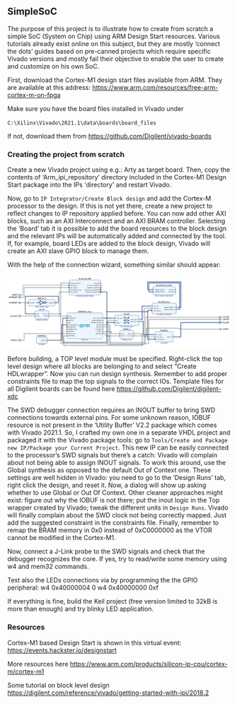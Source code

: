 ## SimpleSoC ##

The purpose of this project is to illustrate how to create from scratch a simple SoC (System on Chip) using ARM Design Start resources. Various tutorials already exist online on this subject, but they are mostly ‘connect the dots’ guides based on pre-canned projects which require specific Vivado versions and mostly fail their objective to enable the user to create and customize on his own SoC.

First, download the Cortex-M1 design start files available from ARM. They are available at this address: https://www.arm.com/resources/free-arm-cortex-m-on-fpga

Make sure you have the board files installed in Vivado under 

`C:\Xilinx\Vivado\2021.1\data\boards\board_files`

If not, download them from https://github.com/Digilent/vivado-boards

### Creating the project from scratch ###
Create a new Vivado project using e.g.: Arty as target board. Then, copy the contents of ‘Arm_ipi_repository’ directory included in the Cortex-M1 Design Start package into the IPs 'directory' and restart Vivado.

Now, go to `IP Integrator/Create Block design` and add the Cortex-M processor to the design. If this is not yet there, create a new project to reflect changes to IP repository applied before.
You can now add other AXI blocks, such as an AXI Interconnect and an AXI BRAM controller. 
Selecting the ‘Board’ tab it is possible to add the board resources to the block design and the relevant IPs will be automatically added and connected by the tool. If, for example, board LEDs are added to the block design, Vivado will create an AXI slave GPIO block to manage them.

With the help of the connection wizard, something similar should appear:

![SimpleSoc Block Diagram](/images/block-diagram.PNG)

Before building, a TOP level module must be specified. Right-click the top level design where all blocks are belonging to and select “Create HDLwrapper”. Now you can run design synthesis.
Remember to add proper constraints file to map the top signals to the correct IOs. Template files for all Digilent boards can be found here https://github.com/Digilent/digilent-xdc

The SWD debugger connection requires an INOUT buffer to bring SWD connections towards external pins. For some unknown reason, IOBUF resource is not present in the ‘Utility Buffer’ V2.2 package which comes with Vivado 2021.1. So, I crafted my own one in a separate VHDL project and packaged it with the Vivado package tools: go to `Tools/Create and Package new IP/Package your Current Project`. This new IP can be easily connected to the processor’s SWD signals but there’s a catch: Vivado will complain about not being able to assign INOUT signals. To work this around, use the Global synthesis as opposed to the default Out of Context one. These settings are well hidden in Vivado: you need to go to the ‘Design Runs’ tab, right click the design, and reset it. Now, a dialog will show up asking whether to use Global or Out Of Context. Other cleaner approaches might exist: figure out why the IOBUF is not there; put the inout logic in the Top wrapper created by Vivado; tweak the different units in `Design Runs`.
Vivado will finally complain about the SWD clock not being correctly mapped. Just add the suggested constraint in the constraints file.
Finally, remember to remap the BRAM memory in 0x0 instead of 0xC0000000 as the VTOR cannot be modified in the Cortex-M1.

Now, connect a J-Link probe to the SWD signals and check that the debugger recognizes the core. If yes, try to read/write some memory using w4 and mem32 commands.

Test also the LEDs connections via by programming the the GPIO peripheral:
w4 0x40000004 0
w4 0x40000000 0xf

If everything is fine, build the Keil project (free version limited to 32kB is more than enough) and try blinky LED application.


### Resources ###
Cortex-M1 based Design Start is shown in this virtual event:
https://events.hackster.io/designstart

More resources here
https://www.arm.com/products/silicon-ip-cpu/cortex-m/cortex-m1

Some tutorial on block level design
https://digilent.com/reference/vivado/getting-started-with-ipi/2018.2


